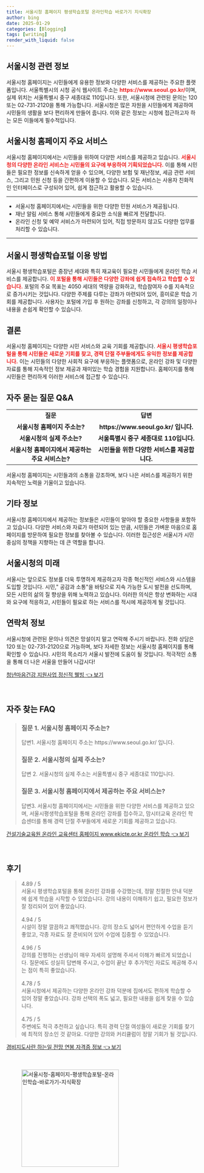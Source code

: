 ```yaml
---
title: 서울시청 홈페이지 평생학습포털 온라인학습 바로가기 지식확장
author: bing
date: 2025-01-29
categories: [Blogging]
tags: [writing]
render_with_liquid: false
---
```



<h2 id='서울시청_정보'>서울시청 관련 정보</h2>

<p>서울시청 홈페이지는 시민들에게 유용한 정보와 다양한 서비스를 제공하는 주요한 플랫폼입니다. 서울특별시의 시청 공식 웹사이트 주소는 <b><span style="color: #ee2323;">https://www.seoul.go.kr/</span></b>이며, 실제 위치는 서울특별시 중구 세종대로 110입니다. 또한, 서울시청에 관련된 문의는 120 또는 02-731-2120을 통해 가능합니다. 서울시청은 많은 자원을 시민들에게 제공하여 시민들의 생활을 보다 편리하게 만들어 줍니다. 이와 같은 정보는 시청에 접근하고자 하는 모든 이들에게 필수적입니다.</p>

<h2 id='주요_서비스'>서울시청 홈페이지 주요 서비스</h2>

<p>서울시청 홈페이지에서는 시민들을 위하여 다양한 서비스를 제공하고 있습니다. <b><span style="color: #ee2323;">서울시청의 다양한 온라인 서비스는 시민들의 요구에 부응하여 기획되었습니다.</span></b> 이를 통해 시민들은 필요한 정보를 신속하게 얻을 수 있으며, 다양한 보험 및 재난정보, 세금 관련 서비스, 그리고 민원 신청 등을 간편하게 이용할 수 있습니다. 모든 서비스는 사용자 친화적인 인터페이스로 구성되어 있어, 쉽게 접근하고 활용할 수 있습니다.</p>

<hr />

<ul>
    <li>서울시청 홈페이지에서는 시민들을 위한 다양한 민원 서비스가 제공됩니다.</li>
    <li>재난 알림 서비스 통해 시민들에게 중요한 소식을 빠르게 전달합니다.</li>
    <li>온라인 신청 및 예약 서비스가 마련되어 있어, 직접 방문하지 않고도 다양한 업무를 처리할 수 있습니다.</li>
</ul>

<hr />

<h2 id='평생학습포털_이용법'>서울시 평생학습포털 이용 방법</h2>

<p>서울시 평생학습포털은 중장년 세대와 특히 재교육이 필요한 시민들에게 온라인 학습 서비스를 제공합니다. <b><span style="color: #ee2323;">이 포털을 통해 시민들은 다양한 강좌에 쉽게 접속하고 학습할 수 있습니다.</span></b> 포털의 주요 목표는 4050 세대의 역량을 강화하고, 학습참여자 수를 지속적으로 증가시키는 것입니다. 다양한 주제를 다루는 강좌가 마련되어 있어, 흥미로운 학습 기회를 제공합니다. 사용자는 포털에 가입 후 원하는 강좌를 신청하고, 각 강의의 일정이나 내용을 손쉽게 확인할 수 있습니다.</p>

<h2 id='결론'>결론</h2>

<p>서울시청 홈페이지는 다양한 시민 서비스와 교육 기회를 제공합니다. <b><span style="color: #ee2323;">서울시 평생학습포털을 통해 시민들은 새로운 기회를 찾고, 경력 단절 주부들에게도 유익한 정보를 제공합니다.</span></b> 이는 시민들의 다양한 사회적 요구에 부응하는 플랫폼으로, 온라인 강좌 및 다양한 자료를 통해 지속적인 정보 제공과 재미있는 학습 경험을 지원합니다. 홈페이지를 통해 시민들은 편리하게 이러한 서비스에 접근할 수 있습니다.</p>

<h2 id='자주묻는질문'>자주 묻는 질문 Q&A</h2>

<table>
    <tr>
        <td style="text-align: center; height: 17px;"><b>질문</b></td>
        <td style="text-align: center; height: 17px;"><b>답변</b></td>
    </tr>
    <tr>
        <td style="text-align: center; height: 17px;"><b>서울시청 홈페이지 주소는?</b></td>
        <td style="text-align: center; height: 17px;"><b>https://www.seoul.go.kr/ 입니다.</b></td>
    </tr>
    <tr>
        <td style="text-align: center; height: 17px;"><b>서울시청의 실제 주소는?</b></td>
        <td style="text-align: center; height: 17px;"><b>서울특별시 중구 세종대로 110입니다.</b></td>
    </tr>
    <tr>
        <td style="text-align: center; height: 17px;"><b>서울시청 홈페이지에서 제공하는 주요 서비스는?</b></td>
        <td style="text-align: center; height: 17px;"><b>시민들을 위한 다양한 서비스를 제공합니다.</b></td>
    </tr>
</table>

<p>서울시청 홈페이지는 시민들과의 소통을 강조하며, 보다 나은 서비스를 제공하기 위한 지속적인 노력을 기울이고 있습니다.</p>

<h2 id='기타_정보'>기타 정보</h2>

<p>서울시청 홈페이지에서 제공하는 정보들은 시민들이 알아야 할 중요한 사항들을 포함하고 있습니다. 다양한 서비스와 자료가 마련되어 있는 만큼, 시민들은 가벼운 마음으로 홈페이지를 방문하여 필요한 정보를 찾아볼 수 있습니다. 이러한 접근성은 서울시가 시민 중심의 정책을 지향하는 데 큰 역할을 합니다.</p>

<h2 id='서울시청의_미래'>서울시청의 미래</h2>

<p>서울시는 앞으로도 정보를 더욱 투명하게 제공하고자 각종 혁신적인 서비스와 시스템을 도입할 것입니다. 시민," 공감과 소통"을 바탕으로 지속 가능한 도시 발전을 선도하며, 모든 시민의 삶의 질 향상을 위해 노력하고 있습니다. 이러한 의식은 항상 변화하는 시대와 요구에 적응하고, 시민들이 필요로 하는 서비스를 적시에 제공하게 될 것입니다.</p>

<h2 id='연락처_정보'>연락처 정보</h2>

<p>서울시청에 관련된 문의나 의견은 망설이지 말고 연락해 주시기 바랍니다. 전화 상담은 120 또는 02-731-2120으로 가능하며, 보다 자세한 정보는 서울시청 홈페이지를 통해 확인할 수 있습니다. 시민의 목소리가 서울시 발전에 도움이 될 것입니다. 적극적인 소통을 통해 더 나은 서울을 만들어 나갑시다!</p>


<p><a class="click-button" title="청년마음건강 지원사업 정신적 웰빙" href="https://afficreate.github.io/posts/%EC%B2%AD%EB%85%84%EB%A7%88%EC%9D%8C%EA%B1%B4%EA%B0%95-%EC%A7%80%EC%9B%90%EC%82%AC%EC%97%85-%EC%A0%95%EC%8B%A0%EC%A0%81-%EC%9B%B0%EB%B9%99/" rel="dofollow">청년마음건강 지원사업 정신적 웰빙 👈 보기</a></p><br>
<h2 id='자주_찾는_FAQ'>자주 찾는 FAQ</h2>
<div itemscope="" itemtype="https://schema.org/FAQPage"> 
<blockquote> 
<div itemscope="" itemprop="mainEntity" itemtype="https://schema.org/Question"> 
<h3 itemprop="name">질문 1. 서울시청 홈페이지 주소는?</h3> 
<div itemscope="" itemprop="acceptedAnswer" itemtype="https://schema.org/Answer"> 
<span itemprop="text"> 
<p>답변1. 서울시청 홈페이지 주소는 https://www.seoul.go.kr/ 입니다.</p> 
</span> 
</div> 
</div> 
<div itemscope="" itemprop="mainEntity" itemtype="https://schema.org/Question"> 
<h3 itemprop="name">질문 2. 서울시청의 실제 주소는?</h3> 
<div itemscope="" itemprop="acceptedAnswer" itemtype="https://schema.org/Answer"> 
<span itemprop="text"> 
<p>답변 2. 서울시청의 실제 주소는 서울특별시 중구 세종대로 110입니다.</p> 
</span> 
</div> 
</div> 
<div itemscope="" itemprop="mainEntity" itemtype="https://schema.org/Question"> 
<h3 itemprop="name">질문 3. 서울시청 홈페이지에서 제공하는 주요 서비스는?</h3> 
<div itemscope="" itemprop="acceptedAnswer" itemtype="https://schema.org/Answer"> 
<span itemprop="text"> 
<p>답변3. 서울시청 홈페이지에서는 시민들을 위한 다양한 서비스를 제공하고 있으며, 서울시평생학습포털을 통해 온라인 강좌를 접수하고, 맘시터교육 온라인 학습센터를 통해 경력 단절 주부들에게 새로운 기회를 제공하고 있습니다.</p> 
</span> 
</div> 
</div> 
</blockquote> 
</div>
<p><a class="click-button" title="건설기술교육원 온라인 교육센터 홈페이지 www.ekicte.or.kr 온라인 학습" href="https://afficreate.github.io/posts/%EA%B1%B4%EC%84%A4%EA%B8%B0%EC%88%A0%EA%B5%90%EC%9C%A1%EC%9B%90-%EC%98%A8%EB%9D%BC%EC%9D%B8-%EA%B5%90%EC%9C%A1%EC%84%BC%ED%84%B0-%ED%99%88%ED%8E%98%EC%9D%B4%EC%A7%80-www.ekicte.or.kr-%EC%98%A8%EB%9D%BC%EC%9D%B8-%ED%95%99%EC%8A%B5/" rel="dofollow">건설기술교육원 온라인 교육센터 홈페이지 www.ekicte.or.kr 온라인 학습 👈 보기</a></p><br>
<h2 id='후기'>후기</h2>
<div itemscope itemtype="https://schema.org/Product">
  <blockquote>
  <div itemprop="review" itemscope itemtype="https://schema.org/Review">
      <div itemprop="reviewRating" itemscope itemtype="https://schema.org/Rating"> <span itemprop="ratingValue">4.89</span> / <span itemprop="bestRating">5</span> </div>
      <span itemprop="reviewBody">서울시 평생학습포털을 통해 온라인 강좌를 수강했는데, 정말 친절한 안내 덕분에 쉽게 학습을 시작할 수 있었습니다. 강의 내용이 이해하기 쉽고, 필요한 정보가 잘 정리되어 있어 좋았습니다.</span>
  </div>
  <br>
  <div itemprop="review" itemscope itemtype="https://schema.org/Review">
      <div itemprop="reviewRating" itemscope itemtype="https://schema.org/Rating"> <span itemprop="ratingValue">4.94</span> / <span itemprop="bestRating">5</span> </div>
      <span itemprop="reviewBody">시설이 정말 깔끔하고 쾌적했습니다. 강의 장소도 넓어서 편안하게 수업을 듣기 좋았고, 각종 자료도 잘 준비되어 있어 수업에 집중할 수 있었습니다.</span>
  </div>
  <br>
  <div itemprop="review" itemscope itemtype="https://schema.org/Review">
      <div itemprop="reviewRating" itemscope itemtype="https://schema.org/Rating"> <span itemprop="ratingValue">4.96</span> / <span itemprop="bestRating">5</span> </div>
      <span itemprop="reviewBody">강의를 진행하는 선생님이 매우 자세히 설명해 주셔서 이해가 빠르게 되었습니다. 질문에도 성실히 답변해 주시고, 수업이 끝난 후 추가적인 자료도 제공해 주시는 점이 특히 좋았습니다.</span>
  </div>
  <br>
  <div itemprop="review" itemscope itemtype="https://schema.org/Review">
      <div itemprop="reviewRating" itemscope itemtype="https://schema.org/Rating"> <span itemprop="ratingValue">4.78</span> / <span itemprop="bestRating">5</span> </div>
      <span itemprop="reviewBody">서울시청에서 제공하는 다양한 온라인 강좌 덕분에 집에서도 편하게 학습할 수 있어 정말 좋았습니다. 강좌 선택의 폭도 넓고, 필요한 내용을 쉽게 찾을 수 있습니다.</span>
  </div>
  <br>
  <div itemprop="review" itemscope itemtype="https://schema.org/Review">
      <div itemprop="reviewRating" itemscope itemtype="https://schema.org/Rating"> <span itemprop="ratingValue">4.75</span> / <span itemprop="bestRating">5</span> </div>
      <span itemprop="reviewBody">주변에도 적극 추천하고 싶습니다. 특히 경력 단절 여성들이 새로운 기회를 찾기에 최적의 장소인 것 같아요. 다양한 강의와 커리큘럼이 정말 기회가 될 것입니다.</span>
  </div>
  </blockquote>
</div>
<p><a class="click-button" title="경비지도사란 하는일 전망 연봉 자격증 정보" href="https://afficreate.github.io/posts/%EA%B2%BD%EB%B9%84%EC%A7%80%EB%8F%84%EC%82%AC%EB%9E%80-%ED%95%98%EB%8A%94%EC%9D%BC-%EC%A0%84%EB%A7%9D-%EC%97%B0%EB%B4%89-%EC%9E%90%EA%B2%A9%EC%A6%9D-%EC%A0%95%EB%B3%B4/" rel="dofollow">경비지도사란 하는일 전망 연봉 자격증 정보 👈 보기</a></p><br>
<figure class="image"><img src="https://afficreate.github.io/assets/img/thumbnail/서울시청-홈페이지-평생학습포털-온라인학습-바로가기-지식확장.webp" alt="서울시청-홈페이지-평생학습포털-온라인학습-바로가기-지식확장" width="256" height="256"></figure>